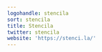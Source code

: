 ```yaml
---
logohandle: stencila
sort: stencila
title: Stencila
twitter: stencila
website: 'https://stenci.la/'
---
```

